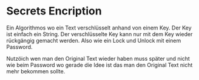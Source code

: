 # Secrets Encription

Ein Algorithmos wo ein Text verschlüsselt anhand von einem Key. Der Key ist einfach ein String. Der verschlüsselte Key kann nur mit dem Key wieder rückgängig gemacht werden. Also wie ein Lock und Unlock mit einem Password.

Nutzöich wen man den Original Text wieder haben muss später und nicht wie beim Password wo gerade die Idee ist das man den Original Text nicht mehr bekommen sollte.